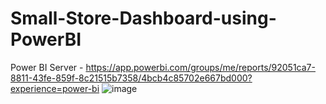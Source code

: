 # Small-Store-Dashboard-using-PowerBI
Power BI Server - https://app.powerbi.com/groups/me/reports/92051ca7-8811-43fe-859f-8c21515b7358/4bcb4c85702e667bd000?experience=power-bi
![image](https://github.com/user-attachments/assets/f8fe2c30-9c22-4274-a63c-e4e07be3fc1c)

